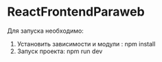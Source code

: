 # ReactFrontendParaweb
Для запуска необходимо:
1. Установить зависимости и модули : npm install
2. Запуск проекта: npm run dev
